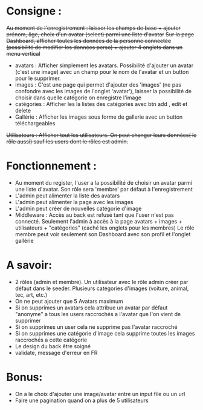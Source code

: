 # Consigne :
~~Au moment de l'enregistrement : laisser les champs de base + ajouter prénom, âge, choix d'un avatar (select) parmi une liste d'avatar~~
~~Sur la page Dashboard, afficher toutes les données de la personne connectée (possibilité de modifier les données perso) + ajouter 4 onglets dans un menu vertical~~
* avatars : Afficher simplement les avatars. Possibilité d'ajouter un avatar (c'est une image) avec un champ pour le nom de l'avatar et un button pour le supprimer.
* images : C'est une page qui permet d'ajouter des 'images' (ne pas confondre avec les images de l'onglet 'avatar'), laisser la possibilité de choisir dans quelle catégorie on enregistre l'image
* catégories : Afficher les la listes des catégories avec btn add , edit et delete
* Gallérie : Afficher les images sous forme de gallerie avec un button téléchargeables

~~Utilisateurs : Afficher tout les utilisateurs. On peut changer leurs données( le rôle aussi) sauf les users dont le rôles est admin.~~

# Fonctionnement :
* Au moment du register, l'user a la possibilité de choisir un avatar parmi une liste d'avatar. Son rôle sera 'membre' par défaut à l'enregistrement
* L'admin peut alimenter la liste des avatars
* L'admin peut alimenter la page avec les images
* L'admin peut créer de nouvelles catégorie d'image
* Middleware :
Accès au back est refusé tant que l'user n'est pas connecté.
Seulement l'admin à accès à la page avatars + images + utilisateurs + "catégories" (caché les onglets pour les membres)
Le rôle membre peut voir seulement son Dashboard avec son profil et l'onglet gallérie

# A savoir:
* 2 rôles (admin et membre). Un utilisateur avec le rôle admin créer par défaut dans le seeder. Plusieurs catégories d'images (voiture, animal, tec, art, etc.)
* On ne peut ajouter que 5 Avatars maximum
* Si on supprimes un avatars cela attribue un avatar par défaut "anonyme" a tous les users raccrochés a l'avatar que l'on vient de supprimer
* Si on supprimes un user cela ne supprime pas l'avatar raccroché
* Si on supprimes une catégorie d'image cela supprime toutes les images raccrochés a cette catégorie
* Le design du back être soigné
* validate, message d'erreur en FR

# Bonus:
* On a le choix d'ajouter une image/avatar entre un input file ou un url
* Faire une pagination quand on a plus de 5 utilisateurs
